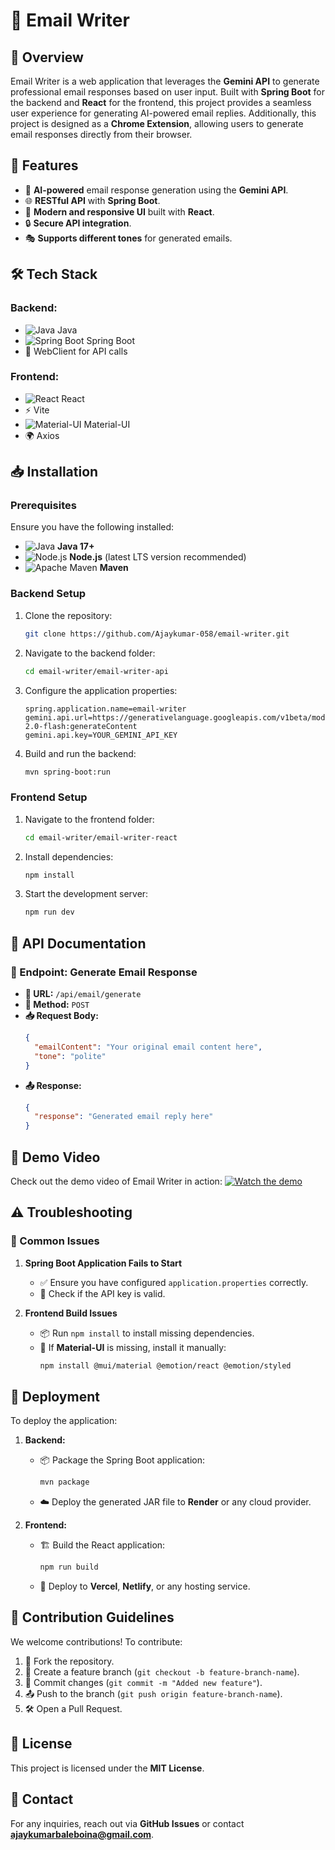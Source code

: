 # 📧 Email Writer

## 📌 Overview
Email Writer is a web application that leverages the **Gemini API** to generate professional email responses based on user input. Built with **Spring Boot** for the backend and **React** for the frontend, this project provides a seamless user experience for generating AI-powered email replies. Additionally, this project is designed as a **Chrome Extension**, allowing users to generate email responses directly from their browser.

## 🚀 Features
- 🤖 **AI-powered** email response generation using the **Gemini API**.
- 🌐 **RESTful API** with **Spring Boot**.
- 🎨 **Modern and responsive UI** built with **React**.
- 🔒 **Secure API integration**.
- 🎭 **Supports different tones** for generated emails.

## 🛠 Tech Stack
### Backend:
- ![Java](https://img.shields.io/badge/Java-ED8B00?style=flat&logo=java&logoColor=white) Java
- ![Spring Boot](https://img.shields.io/badge/Spring%20Boot-6DB33F?style=flat&logo=spring-boot&logoColor=white) Spring Boot
- 🔗 WebClient for API calls

### Frontend:
- ![React](https://img.shields.io/badge/React-61DAFB?style=flat&logo=react&logoColor=white) React
- ⚡ Vite
- ![Material-UI](https://img.shields.io/badge/Material--UI-007FFF?style=flat&logo=mui&logoColor=white) Material-UI
- 🌍 Axios

## 📥 Installation

### Prerequisites
Ensure you have the following installed:
- ![Java](https://img.shields.io/badge/Java-ED8B00?style=flat&logo=java&logoColor=white) **Java 17+**
- ![Node.js](https://img.shields.io/badge/Node.js-339933?style=flat&logo=node.js&logoColor=white) **Node.js** (latest LTS version recommended)
- ![Apache Maven](https://img.shields.io/badge/Maven-C71A36?style=flat&logo=apache-maven&logoColor=white) **Maven**

### Backend Setup
1. Clone the repository:
   ```sh
   git clone https://github.com/Ajaykumar-058/email-writer.git
   ```
2. Navigate to the backend folder:
   ```sh
   cd email-writer/email-writer-api
   ```
3. Configure the application properties:
   ```properties
   spring.application.name=email-writer
   gemini.api.url=https://generativelanguage.googleapis.com/v1beta/models/gemini-2.0-flash:generateContent
   gemini.api.key=YOUR_GEMINI_API_KEY
   ```
4. Build and run the backend:
   ```sh
   mvn spring-boot:run
   ```

### Frontend Setup
1. Navigate to the frontend folder:
   ```sh
   cd email-writer/email-writer-react
   ```
2. Install dependencies:
   ```sh
   npm install
   ```
3. Start the development server:
   ```sh
   npm run dev
   ```

## 📡 API Documentation
### 🔗 Endpoint: Generate Email Response
- **📍 URL:** `/api/email/generate`
- **📨 Method:** `POST`
- **📥 Request Body:**
  ```json
  {
    "emailContent": "Your original email content here",
    "tone": "polite"
  }
  ```
- **📤 Response:**
  ```json
  {
    "response": "Generated email reply here"
  }
  ```

## 🎥 Demo Video
Check out the demo video of Email Writer in action:
[![Watch the demo](https://img.shields.io/badge/Watch%20Demo-FF0000?style=flat&logo=youtube&logoColor=white)](YOUR_VIDEO_LINK_HERE)

## ⚠️ Troubleshooting
### 🛑 Common Issues
1. **Spring Boot Application Fails to Start**
   - ✅ Ensure you have configured `application.properties` correctly.
   - 🔑 Check if the API key is valid.

2. **Frontend Build Issues**
   - 📦 Run `npm install` to install missing dependencies.
   - 🎨 If **Material-UI** is missing, install it manually:
     ```sh
     npm install @mui/material @emotion/react @emotion/styled
     ```

## 🚀 Deployment
To deploy the application:
1. **Backend:**
   - 📦 Package the Spring Boot application:
     ```sh
     mvn package
     ```
   - ☁️ Deploy the generated JAR file to **Render** or any cloud provider.

2. **Frontend:**
   - 🏗 Build the React application:
     ```sh
     npm run build
     ```
   - 🚀 Deploy to **Vercel**, **Netlify**, or any hosting service.

## 🤝 Contribution Guidelines
We welcome contributions! To contribute:
1. 🔀 Fork the repository.
2. 🌱 Create a feature branch (`git checkout -b feature-branch-name`).
3. 📝 Commit changes (`git commit -m "Added new feature"`).
4. 📤 Push to the branch (`git push origin feature-branch-name`).
5. 🛠 Open a Pull Request.

## 📜 License
This project is licensed under the **MIT License**.

## 📩 Contact
For any inquiries, reach out via **GitHub Issues** or contact **ajaykumarbaleboina@gmail.com**.

